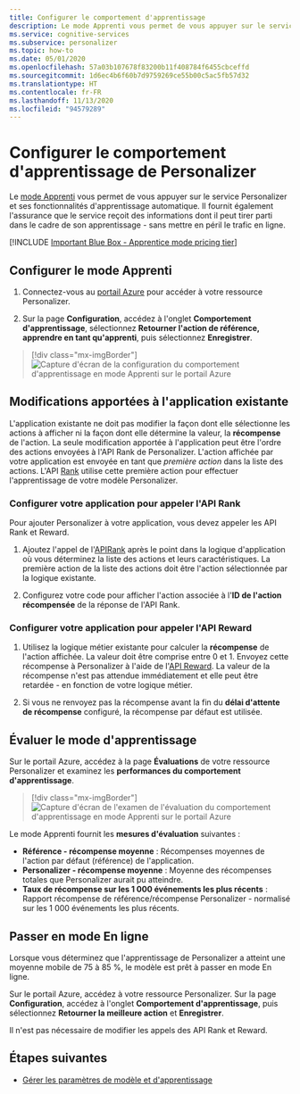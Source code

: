 ```yaml
---
title: Configurer le comportement d'apprentissage
description: Le mode Apprenti vous permet de vous appuyer sur le service Personalizer et ses fonctionnalités d'apprentissage automatique. Il fournit également des mesures indiquant que le service reçoit des informations dont il peut tirer parti dans le cadre de son apprentissage - sans mettre en péril le trafic en ligne.
ms.service: cognitive-services
ms.subservice: personalizer
ms.topic: how-to
ms.date: 05/01/2020
ms.openlocfilehash: 57a03b107678f83200b11f408784f6455cbceffd
ms.sourcegitcommit: 1d6ec4b6f60b7d9759269ce55b00c5ac5fb57d32
ms.translationtype: HT
ms.contentlocale: fr-FR
ms.lasthandoff: 11/13/2020
ms.locfileid: "94579289"
---
```

# <a name="configure-the-personalizer-learning-behavior"></a>Configurer le comportement d'apprentissage de Personalizer

Le [mode Apprenti](concept-apprentice-mode.md) vous permet de vous appuyer sur le service Personalizer et ses fonctionnalités d'apprentissage automatique. Il fournit également l'assurance que le service reçoit des informations dont il peut tirer parti dans le cadre de son apprentissage - sans mettre en péril le trafic en ligne.

[!INCLUDE [Important Blue Box - Apprentice mode pricing tier](./includes/important-apprentice-mode.md)]

## <a name="configure-apprentice-mode"></a>Configurer le mode Apprenti

1. Connectez-vous au [portail Azure](https://portal.azure.com) pour accéder à votre ressource Personalizer.

1. Sur la page **Configuration**, accédez à l'onglet **Comportement d'apprentissage**, sélectionnez **Retourner l'action de référence, apprendre en tant qu'apprenti**, puis sélectionnez **Enregistrer**.

> [!div class="mx-imgBorder"]
> ![Capture d'écran de la configuration du comportement d'apprentissage en mode Apprenti sur le portail Azure](media/settings/configure-learning-behavior-azure-portal.png)

## <a name="changes-to-the-existing-application"></a>Modifications apportées à l'application existante

L'application existante ne doit pas modifier la façon dont elle sélectionne les actions à afficher ni la façon dont elle détermine la valeur, la **récompense** de l'action. La seule modification apportée à l'application peut être l'ordre des actions envoyées à l'API Rank de Personalizer. L'action affichée par votre application est envoyée en tant que _première action_ dans la liste des actions. L'API [Rank](https://westus2.dev.cognitive.microsoft.com/docs/services/personalizer-api/operations/Rank) utilise cette première action pour effectuer l'apprentissage de votre modèle Personalizer.

### <a name="configure-your-application-to-call-the-rank-api"></a>Configurer votre application pour appeler l'API Rank

Pour ajouter Personalizer à votre application, vous devez appeler les API Rank et Reward.

1. Ajoutez l'appel de l'[API ​​Rank](https://westus2.dev.cognitive.microsoft.com/docs/services/personalizer-api/operations/Rank) après le point dans la logique d'application où vous déterminez la liste des actions et leurs caractéristiques. La première action de la liste des actions doit être l'action sélectionnée par la logique existante.

1. Configurez votre code pour afficher l'action associée à l'**ID de l'action récompensée** de la réponse de l'API Rank.

### <a name="configure-your-application-to-call-reward-api"></a>Configurer votre application pour appeler l'API Reward

1. Utilisez la logique métier existante pour calculer la **récompense** de l'action affichée. La valeur doit être comprise entre 0 et 1. Envoyez cette récompense à Personalizer à l'aide de l'[API Reward](https://westus2.dev.cognitive.microsoft.com/docs/services/personalizer-api/operations/Reward). La valeur de la récompense n'est pas attendue immédiatement et elle peut être retardée - en fonction de votre logique métier.

1. Si vous ne renvoyez pas la récompense avant la fin du **délai d'attente de récompense** configuré, la récompense par défaut est utilisée.

## <a name="evaluate-apprentice-mode"></a>Évaluer le mode d'apprentissage

Sur le portail Azure, accédez à la page **Évaluations** de votre ressource Personalizer et examinez les **performances du comportement d'apprentissage**.

> [!div class="mx-imgBorder"]
> ![Capture d'écran de l'examen de l'évaluation du comportement d'apprentissage en mode Apprenti sur le portail Azure](media/settings/evaluate-apprentice-mode.png)

Le mode Apprenti fournit les **mesures d'évaluation** suivantes :
* **Référence - récompense moyenne** :  Récompenses moyennes de l'action par défaut (référence) de l'application.
* **Personalizer - récompense moyenne** : Moyenne des récompenses totales que Personalizer aurait pu atteindre.
* **Taux de récompense sur les 1 000 événements les plus récents** : Rapport récompense de référence/récompense Personalizer - normalisé sur les 1 000 événements les plus récents.

## <a name="switch-behavior-to-online-mode"></a>Passer en mode En ligne

Lorsque vous déterminez que l'apprentissage de Personalizer a atteint une moyenne mobile de 75 à 85 %, le modèle est prêt à passer en mode En ligne.

Sur le portail Azure, accédez à votre ressource Personalizer. Sur la page **Configuration**, accédez à l'onglet **Comportement d'apprentissage**, puis sélectionnez **Retourner la meilleure action** et **Enregistrer**.

Il n'est pas nécessaire de modifier les appels des API Rank et Reward.

## <a name="next-steps"></a>Étapes suivantes

* [Gérer les paramètres de modèle et d'apprentissage](how-to-manage-model.md)
